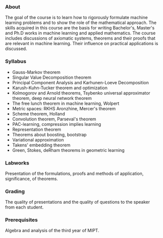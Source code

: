 ### About

The goal of the course is to learn how to rigorously formulate machine learning problems and to show the role of the mathematical approach. The skills acquired in this course are the basis for writing Bachelor's, Master's and Ph.D works in machine learning and applied mathematics. The course includes discussions of axiomatic systems, theorems and their proofs that are relevant in machine learning. Their influence on practical applications is discussed.

### Syllabus

- Gauss-Markov theorem
- Singular Value Decomposition theorem
- Principal Component Analysis and Karhunen-Loeve Decomposition
- Karush-Kuhn-Tucker theorem and optimization
- Kolmogorov and Arnold theorems, Tsybenko universal approximator theorem, deep neural network theorem
- The free lunch theorem in machine learning, Wolpert
- Metric spaces: RKHS Aronzhine, Mercer's theorem
- Scheme theorem, Holland
- Convolution theorem, Parseval's theorem
- PAC-learning, compression implies learning
- Representation theorem
- Theorems about boosting, bootstrap
- Variational approximation
- Takens' embedding theorem
- Green, Stokes, deRham theorems in geometric learning

### Labworks

Presentation of the formulations, proofs and methods of application, significance, of theorems.

### Grading

The quality of presentations and the quality of questions to the speaker from each student.

### Prerequisites

Algebra and analysis of the third year of MIPT.
